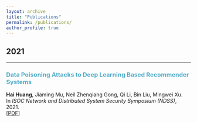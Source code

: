 ```yaml
---
layout: archive
title: "Publications"
permalink: /publications/
author_profile: true
---
```


## 2021
___

### <span style="color:#52ADC8">Data Poisoning Attacks to Deep Learning Based Recommender Systems</span>

<b>Hai Huang</b>, Jiaming Mu, Neil Zhenqiang Gong, Qi Li, Bin Liu, Mingwei Xu.  
In *ISOC Network and Distributed System Security Symposium (NDSS)*, 2021.  
[[PDF](https://www.ndss-symposium.org/wp-content/uploads/ndss2021_6C-4_24525_paper.pdf)]